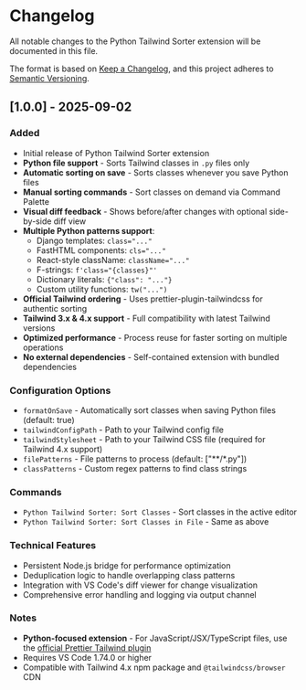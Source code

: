 # Changelog

All notable changes to the Python Tailwind Sorter extension will be documented in this file.

The format is based on [Keep a Changelog](https://keepachangelog.com/en/1.0.0/),
and this project adheres to [Semantic Versioning](https://semver.org/spec/v2.0.0.html).

## [1.0.0] - 2025-09-02

### Added
- Initial release of Python Tailwind Sorter extension
- **Python file support** - Sorts Tailwind classes in `.py` files only
- **Automatic sorting on save** - Sorts classes whenever you save Python files
- **Manual sorting commands** - Sort classes on demand via Command Palette
- **Visual diff feedback** - Shows before/after changes with optional side-by-side diff view
- **Multiple Python patterns support**:
  - Django templates: `class="..."`
  - FastHTML components: `cls="..."`
  - React-style className: `className="..."`
  - F-strings: `f'class="{classes}"'`
  - Dictionary literals: `{"class": "..."}`
  - Custom utility functions: `tw("...")`
- **Official Tailwind ordering** - Uses prettier-plugin-tailwindcss for authentic sorting
- **Tailwind 3.x & 4.x support** - Full compatibility with latest Tailwind versions
- **Optimized performance** - Process reuse for faster sorting on multiple operations
- **No external dependencies** - Self-contained extension with bundled dependencies

### Configuration Options
- `formatOnSave` - Automatically sort classes when saving Python files (default: true)
- `tailwindConfigPath` - Path to your Tailwind config file
- `tailwindStylesheet` - Path to your Tailwind CSS file (required for Tailwind 4.x support)
- `filePatterns` - File patterns to process (default: ["**/*.py"])
- `classPatterns` - Custom regex patterns to find class strings

### Commands
- `Python Tailwind Sorter: Sort Classes` - Sort classes in the active editor
- `Python Tailwind Sorter: Sort Classes in File` - Same as above

### Technical Features
- Persistent Node.js bridge for performance optimization
- Deduplication logic to handle overlapping class patterns
- Integration with VS Code's diff viewer for change visualization
- Comprehensive error handling and logging via output channel

### Notes
- **Python-focused extension** - For JavaScript/JSX/TypeScript files, use the [official Prettier Tailwind plugin](https://github.com/tailwindlabs/prettier-plugin-tailwindcss)
- Requires VS Code 1.74.0 or higher
- Compatible with Tailwind 4.x npm package and `@tailwindcss/browser` CDN